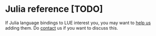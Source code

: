 # Julia reference [TODO]

If Julia language bindings to LUE interest you, you may want to [help us](#doc-contribute) adding them. Do
[contact](https://lue.computationalgeography.org/) us if you want to discuss this.

